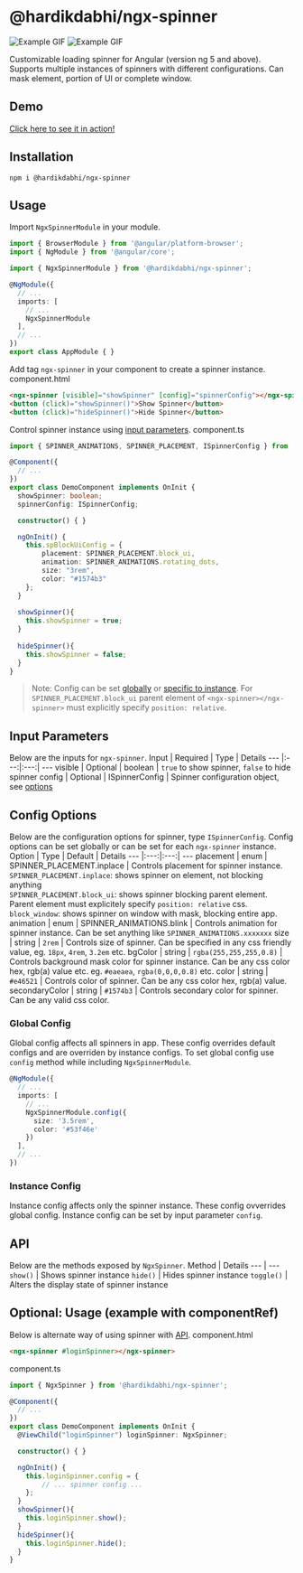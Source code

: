 # @hardikdabhi/ngx-spinner
![Example GIF](https://img.shields.io/badge/support-angular%206.x-brightgreen.svg)  ![Example GIF](https://img.shields.io/badge/support-angular%205.x-brightgreen.svg)

Customizable loading spinner for Angular (version ng 5 and above). Supports multiple instances of spinners with different configurations. Can mask element, portion of UI or complete window.

## Demo
[Click here to see it in action!](http://www.hardikdabhi.com/projects/bluroverlay.js/demo/)

## Installation
`npm i @hardikdabhi/ngx-spinner`

## Usage
Import `NgxSpinnerModule` in your module.
``` typescript
import { BrowserModule } from '@angular/platform-browser';
import { NgModule } from '@angular/core';

import { NgxSpinnerModule } from '@hardikdabhi/ngx-spinner';

@NgModule({
  // ...
  imports: [
	// ...
	NgxSpinnerModule
  ],
  // ...
})
export class AppModule { }
```
Add tag `ngx-spinner` in your component to create a spinner instance.
component.html
``` html
<ngx-spinner [visible]="showSpinner" [config]="spinnerConfig"></ngx-spinner>
<button (click)="showSpinner()">Show Spinner</button>
<button (click)="hideSpinner()">Hide Spinner</button>
```
Control spinner instance using [input parameters](#input-parameters).
component.ts
``` typescript
import { SPINNER_ANIMATIONS, SPINNER_PLACEMENT, ISpinnerConfig } from '@hardikdabhi/ngx-spinner';

@Component({
  // ...
})
export class DemoComponent implements OnInit {
  showSpinner: boolean;
  spinnerConfig: ISpinnerConfig;

  constructor() { }

  ngOnInit() {
	this.spBlockUiConfig = {
		placement: SPINNER_PLACEMENT.block_ui,
		animation: SPINNER_ANIMATIONS.rotating_dots,
		size: "3rem",
		color: "#1574b3"
	};
  }
  
  showSpinner(){
    this.showSpinner = true;
  }
  
  hideSpinner(){
    this.showSpinner = false;
  }
}
```
> Note: Config can be set [globally](#global-config) or [specific to instance](#instance-config). For `SPINNER_PLACEMENT.block_ui` parent element of `<ngx-spinner></ngx-spinner>` must explicitly specify `position: relative`.

## Input Parameters
Below are the inputs for `ngx-spinner`.
Input | Required | Type | Details
--- |:---:|:---:| ---
visible | Optional | boolean | `true` to show spinner, `false` to hide spinner
config | Optional | ISpinnerConfig | Spinner configuration object, see [options](#config-options)

## Config Options
Below are the configuration options for spinner, type `ISpinnerConfig`. Config options can be set globally or can be set for each `ngx-spinner` instance.
Option | Type | Default | Details
--- |:---:|:---:| ---
placement | enum | SPINNER_PLACEMENT.inplace | Controls placement for spinner instance.<br>`SPINNER_PLACEMENT.inplace`: shows spinner on element, not blocking anything<br>`SPINNER_PLACEMENT.block_ui`: shows spinner blocking parent element. Parent element must explicitely specify `position: relative` css.<br>`block_window`: shows spinner on window with mask, blocking entire app.
animation | enum | SPINNER_ANIMATIONS.blink | Controls animation for spinner instance. Can be set anything like `SPINNER_ANIMATIONS.xxxxxxx`
size | string | `2rem` | Controls size of spinner. Can be specified in any css friendly value, eg. `18px`, `4rem`, `3.2em` etc.
bgColor | string | `rgba(255,255,255,0.8)` | Controls background mask color for spinner instance. Can be any css color hex, rgb(a) value etc. eg. `#eaeaea`, `rgba(0,0,0,0.8)` etc.
color | string | `#e46521` | Controls color of spinner. Can be any css color hex, rgb(a) value.
secondaryColor | string | `#1574b3` | Controls secondary color for spinner. Can be any valid css color.

### Global Config
Global config affects all spinners in app. These config overrides default configs and are overriden by instance configs. To set global config use `config` method while including `NgxSpinnerModule`.
``` typescript
@NgModule({
  // ...
  imports: [
	// ...
	NgxSpinnerModule.config({
      size: '3.5rem',
      color: '#53f46e'
	})
  ],
  // ...
})
```

### Instance Config
Instance config affects only the spinner instance. These config ovverrides global config. Instance config can be set by input parameter `config`.

## API
Below are the methods exposed by `NgxSpinner`.
Method | Details
--- | ---
`show()` | Shows spinner instance
`hide()` | Hides spinner instance
`toggle()` | Alters the display state of spinner instance

## Optional: Usage (example with componentRef)
Below is alternate way of using spinner with [API](#api). 
component.html
``` html
<ngx-spinner #loginSpinner></ngx-spinner>
```
component.ts
``` typescript
import { NgxSpinner } from '@hardikdabhi/ngx-spinner';

@Component({
  // ...
})
export class DemoComponent implements OnInit {
  @ViewChild("loginSpinner") loginSpinner: NgxSpinner;

  constructor() { }

  ngOnInit() {
	this.loginSpinner.config = {
		// ... spinner config ...
	};
  }
  showSpinner(){
    this.loginSpinner.show();
  }
  hideSpinner(){
    this.loginSpinner.hide();
  }
}
```
